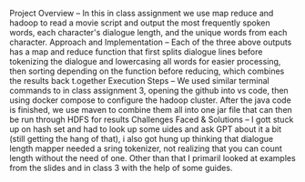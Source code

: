 Project Overview – In this in class assignment we use map reduce and hadoop to read a movie script and output the most frequently spoken words, each character's dialogue length, and the unique words from each character.
Approach and Implementation – Each of the three above outputs has a map and reduce function that first splits dialogue lines before tokenizing the dialogue and lowercasing all words for easier processing, then sorting depending on the function before reducing, which combines the results back t.ogether
Execution Steps – We used similar terminal commands to in class assignment 3, opening the github into vs code, then using docker compose to configure the hadoop cluster. After the java code is finished, we use maven to combine them all into one jar file that can then be run through HDFS for results
Challenges Faced & Solutions – I gott stuck up on hash set and had to look up some uides and ask GPT about it a bit (still getting the hang of that), i also got hung up thinking that dialogue length mapper needed a sring tokenizer, not realizing that you can count length without the need of one. Other than that I primaril looked at examples from the slides and in class 3 with the help of some guides.
